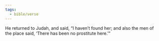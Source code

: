 ```yaml
---
tags:
  - bible/verse
---
```

He returned to Judah, and said, “I haven’t found her; and also the men of the place said, ‘There has been no prostitute here.’”